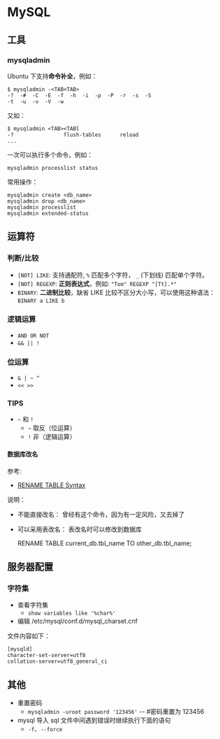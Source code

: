 MySQL
=====

## 工具 ##

### mysqladmin ###

Ubuntu 下支持**命令补全**，例如：

	$ mysqladmin -<TAB<TAB>
    -?  -#  -C  -E  -f  -h  -i  -p  -P  -r  -s  -S
    -t  -u  -v  -V  -w

又如：

    $ mysqladmin <TAB><TABl
    -?                flush-tables      reload
    ...

一次可以执行多个命令，例如：

	mysqladmin processlist status

常用操作：

	mysqladmin create <db_name>
	mysqladmin drop <db_name>
	mysqladmin processlist
	mysqladmin extended-status

## 运算符 ##

### 判断/比较 ###

- `[NOT] LIKE`: 支持通配符, `%` 匹配多个字符， `_` (下划线) 匹配单个字符。
- `[NOT] REGEXP`: **正则表达式**，例如: `"Tom" REGEXP "[Tt].*"`
- `BINARY`: **二进制比较**，缺省 LIKE 比较不区分大小写，可以使用这种语法： `BINARY a LIKE b`


### 逻辑运算 ###

- `AND OR NOT`
- `&& || !`

### 位运算 ###

- `& | ~ ^`
- `<< >>`

### TIPS ###

- `~` 和 `!`
    -  `~` 取反（位运算）
    -  `!` 非（逻辑运算）

#### 数据库改名 ####

参考:

- [RENAME TABLE Syntax](http://dev.mysql.com/doc/refman/5.5/en/rename-table.html)

说明：

- 不能直接改名： 曾经有这个命令，因为有一定风险，又去掉了
- 可以采用表改名： 表改名时可以修改到数据库

	RENAME TABLE current_db.tbl_name TO other_db.tbl_name;

## 服务器配置 ##

### 字符集 ###

* 查看字符集
  * `show variables like '%char%'`
* 编辑 /etc/mysql/conf.d/mysql_charset.cnf

文件内容如下：

    [mysqld]
    character-set-server=utf8
    collation-server=utf8_general_ci

## 其他 ##

- 重置密码
    - `mysqladmin -uroot password '123456'` -- #密码重置为 123456
- mysql 导入 sql 文件中间遇到错误时继续执行下面的语句
    - `-f`、`--force`

